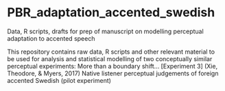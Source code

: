 # PBR_adaptation_accented_swedish
Data, R scripts, drafts for prep of manuscript on modelling perceptual adaptation to accented speech

This repository contains raw data, R scripts and other relevant material to be used for analysis and statistical modelling of two conceptually similar perceptual experiments:
   More than a boundary shift... \[Experiment 3\] (Xie, Theodore, & Myers, 2017)
   Native listener perceptual judgements of foreign accented Swedish (pilot experiment)

